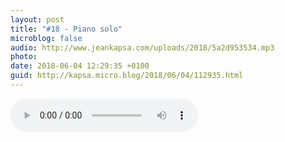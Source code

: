 ```yaml
---
layout: post
title: "#18 - Piano solo"
microblog: false
audio: http://www.jeankapsa.com/uploads/2018/5a2d953534.mp3
photo: 
date: 2018-06-04 12:29:35 +0100
guid: http://kapsa.micro.blog/2018/06/04/112935.html
---
```

<audio controls="controls" src="http://www.jeankapsa.com/uploads/2018/5a2d953534.mp3" />
